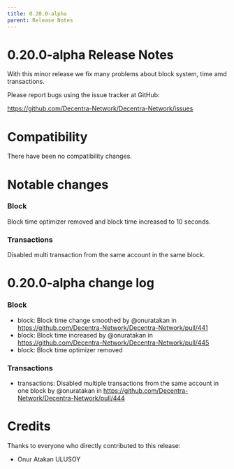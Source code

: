 ```yaml
---
title: 0.20.0-alpha
parent: Release Notes
---
```


0.20.0-alpha Release Notes
====================

With this minor release we fix many problems about block system, time amd transactions.

Please report bugs using the issue tracker at GitHub:

  <https://github.com/Decentra-Network/Decentra-Network/issues>

Compatibility
==============

There have been no compatibility changes.

Notable changes
===============

### Block
Block time optimizer removed and block time increased to 10 seconds.

### Transactions
Disabled multi transaction from the same account in the same block.

0.20.0-alpha change log
=================

### Block
* block: Block time change smoothed by @onuratakan in https://github.com/Decentra-Network/Decentra-Network/pull/441
* block: Block time increased by @onuratakan in https://github.com/Decentra-Network/Decentra-Network/pull/445
* block: Block time optimizer removed

### Transactions
* transactions: Disabled multiple transactions from the same account in one block by @onuratakan in https://github.com/Decentra-Network/Decentra-Network/pull/444

Credits
=======

Thanks to everyone who directly contributed to this release:

- Onur Atakan ULUSOY